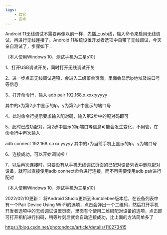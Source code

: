 ```yaml
---
tags:
    - 其它
    - 安卓
---
```


Android 11无线调试不需要再像以前一样，先插上usb线，输入命令来启用无线调试，再进行无线连接了。Android 11系统设置开发者选项中自带了无线调试，今天亲自测试了，步骤如下：

（本人使用Windows 10，测试手机为三星s10）

1、打开USB调试开关，同时打开无线调试开关

2、进一步点击无线调试选项，会进入二级菜单页面，里面会显示ip地址及端口号等信息

3、打开命令行，输入
adb pair 192.168.x.xxx:yyyyy

其中的x为第2步中显示的Ip，y为第2步中显示的端口号

4、此时命令行提示要求输入配对码，输入第2步中的配对码即可

5、此时已成功配对，第2步中显示的ip端口等信息可能会发生变化，不用管，在命令行中再次输入

adb connect 192.168.x.xxx:yyyyy
其中的x为当前手机上显示的Ip，y为端口号

6、连接成功，可以开始调试啦！

7、以后再次连接时，只要没有从手机无线调试页面的已配对设备列表中删除配对设备，就可以直接使用adb connect命令进行连接，而不再需要使用adb pair进行配对

（本人使用Windows 10，测试手机为三星s10）

2022/02/10更新：
将Android Studio更新到Bumblebee版本后，在设备列表中有一个Pair Device Using Wi-Fi的选项，点击会弹出一个二维码，然后打开手机开发者选项中的无线调试设置页面，里面有个使用二维码配对设备的选项，点击即可打开相机进行扫码，稍等片刻后就会自动连接成功，比上面的方法简单多了



https://blog.csdn.net/photondncs/article/details/110273415